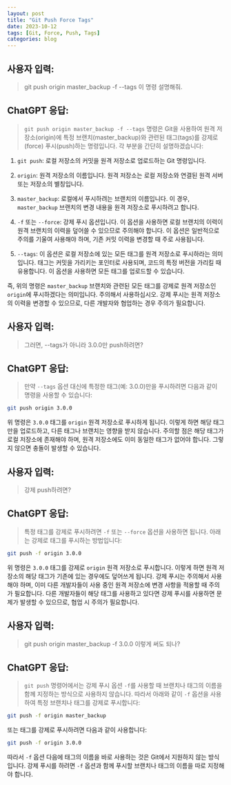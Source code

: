 ```yaml
---
layout: post
title: "Git Push Force Tags"
date: 2023-10-12
tags: [Git, Force, Push, Tags]
categories: blog
---
```


## 사용자 입력:
> git push origin master_backup -f --tags 이 명령 설명해줘.

## ChatGPT 응답:
> `git push origin master_backup -f --tags` 명령은 Git을 사용하여 원격 저장소(origin)에 특정 브랜치(master_backup)와 관련된 태그(tags)를 강제로(force) 푸시(push)하는 명령입니다. 각 부분을 간단히 설명하겠습니다:

1. `git push`: 로컬 저장소의 커밋을 원격 저장소로 업로드하는 Git 명령입니다.

2. `origin`: 원격 저장소의 이름입니다. 원격 저장소는 로컬 저장소와 연결된 원격 서버 또는 저장소의 별칭입니다.

3. `master_backup`: 로컬에서 푸시하려는 브랜치의 이름입니다. 이 경우, `master_backup` 브랜치의 변경 내용을 원격 저장소로 푸시하려고 합니다.

4. `-f` 또는 `--force`: 강제 푸시 옵션입니다. 이 옵션을 사용하면 로컬 브랜치의 이력이 원격 브랜치의 이력을 덮어쓸 수 있으므로 주의해야 합니다. 이 옵션은 일반적으로 주의를 기울여 사용해야 하며, 기존 커밋 이력을 변경할 때 주로 사용됩니다.

5. `--tags`: 이 옵션은 로컬 저장소에 있는 모든 태그를 원격 저장소로 푸시하라는 의미입니다. 태그는 커밋을 가리키는 포인터로 사용되며, 코드의 특정 버전을 가리킬 때 유용합니다. 이 옵션을 사용하면 모든 태그를 업로드할 수 있습니다.

즉, 위의 명령은 `master_backup` 브랜치와 관련된 모든 태그를 강제로 원격 저장소인 `origin`에 푸시하겠다는 의미입니다. 주의해서 사용하십시오. 강제 푸시는 원격 저장소의 이력을 변경할 수 있으므로, 다른 개발자와 협업하는 경우 주의가 필요합니다.

## 사용자 입력:
> 그러면, --tags가 아니라 3.0.0만 push하려면?

## ChatGPT 응답:
> 만약 `--tags` 옵션 대신에 특정한 태그(예: 3.0.0)만을 푸시하려면 다음과 같이 명령을 사용할 수 있습니다:

```bash
git push origin 3.0.0
```

위 명령은 `3.0.0` 태그를 `origin` 원격 저장소로 푸시하게 됩니다. 이렇게 하면 해당 태그만을 업로드하고, 다른 태그나 브랜치는 영향을 받지 않습니다. 주의할 점은 해당 태그가 로컬 저장소에 존재해야 하며, 원격 저장소에도 이미 동일한 태그가 없어야 합니다. 그렇지 않으면 충돌이 발생할 수 있습니다.

## 사용자 입력:
> 강제 push하려면?

## ChatGPT 응답:
> 특정 태그를 강제로 푸시하려면 `-f` 또는 `--force` 옵션을 사용하면 됩니다. 아래는 강제로 태그를 푸시하는 방법입니다:

```bash
git push -f origin 3.0.0
```

위 명령은 `3.0.0` 태그를 강제로 `origin` 원격 저장소로 푸시합니다. 이렇게 하면 원격 저장소의 해당 태그가 기존에 있는 경우에도 덮어쓰게 됩니다. 강제 푸시는 주의해서 사용해야 하며, 이미 다른 개발자들이 사용 중인 원격 저장소에 변경 사항을 적용할 때 주의가 필요합니다. 다른 개발자들이 해당 태그를 사용하고 있다면 강제 푸시를 사용하면 문제가 발생할 수 있으므로, 협업 시 주의가 필요합니다.

## 사용자 입력:
> git push origin master_backup  -f  3.0.0 이렇게 써도 되나?

## ChatGPT 응답:
> `git push` 명령어에서는 강제 푸시 옵션 `-f`를 사용할 때 브랜치나 태그의 이름을 함께 지정하는 방식으로 사용하지 않습니다. 따라서 아래와 같이 `-f` 옵션을 사용하여 특정 브랜치나 태그를 강제로 푸시합니다:

```bash
git push -f origin master_backup
```

또는 태그를 강제로 푸시하려면 다음과 같이 사용합니다:

```bash
git push -f origin 3.0.0
```

따라서 `-f` 옵션 다음에 태그의 이름을 바로 사용하는 것은 Git에서 지원하지 않는 방식입니다. 강제 푸시를 하려면 `-f` 옵션과 함께 푸시할 브랜치나 태그의 이름을 따로 지정해야 합니다.

